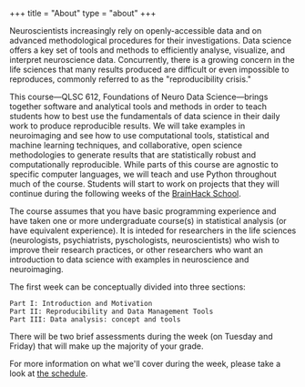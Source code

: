 +++
title = "About"
type = "about"
+++

Neuroscientists increasingly rely on openly-accessible data and on advanced methodological procedures for their investigations. Data science offers a key set of tools and methods to efficiently analyse, visualize, and interpret neuroscience data. Concurrently, there is a growing concern in the life sciences that many results produced are difficult or even impossible to reproduces, commonly referred to as the "reproducibility crisis."

This course&mdash;QLSC 612, Foundations of Neuro Data Science&mdash;brings together software and analytical tools and methods in order to teach students how to best use the fundamentals of data science in their daily work to produce reproducible results. We will take examples in neuroimaging and see how to use computational tools, statistical and machine learning techniques, and collaborative, open science methodologies to generate results that are statistically robust and computationally reproducible. While parts of this course are agnostic to specific computer languages, we will teach and use Python throughout much of the course. Students will start to work on projects that they will continue during the following weeks of the [BrainHack School](https://school.brainhackmtl.org/).

The course assumes that you have basic programming experience and have taken one or more undergraduate course(s) in statistical analysis (or have equivalent experience). It is inteded for researchers in the life sciences (neurologists, psychiatrists, pyschologists, neuroscientists) who wish to improve their research practices, or other researchers who want an introduction to data science with examples in neuroscience and neuroimaging.

The first week can be conceptually divided into three sections:

    Part I: Introduction and Motivation
    Part II: Reproducibility and Data Management Tools
    Part III: Data analysis: concept and tools

There will be two brief assessments during the week (on Tuesday and Friday) that will make up the majority of your grade.

For more information on what we'll cover during the week, please take a look at [the schedule](../schedule/).
